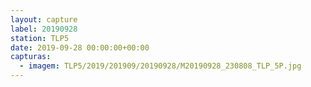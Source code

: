 ```yaml
---
layout: capture
label: 20190928
station: TLP5
date: 2019-09-28 00:00:00+00:00
capturas:
  - imagem: TLP5/2019/201909/20190928/M20190928_230808_TLP_5P.jpg
---
```

